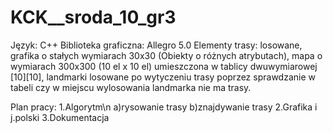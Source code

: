 KCK__sroda_10_gr3
=================
Język: C++
Biblioteka graficzna: Allegro 5.0
Elementy trasy: losowane, grafika o stałych wymiarach 30x30 (Obiekty o różnych atrybutach), mapa o wymiarach 300x300 (10 el x 10 el) umieszczona w tablicy dwuwymiarowej [10][10],
landmarki losowane po wytyczeniu trasy poprzez sprawdzanie w tabeli czy w miejscu wylosowania landmarka nie ma trasy.

Plan pracy:
1.Algorytm\n
a)rysowanie trasy
b)znajdywanie trasy
2.Grafika i j.polski
3.Dokumentacja
